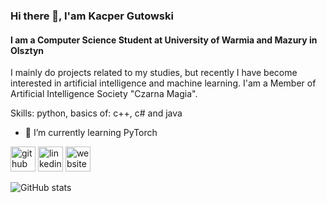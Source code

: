 ### Hi there 👋, I'am Kacper Gutowski
#### I am a Computer Science Student at University of Warmia and Mazury in Olsztyn
I mainly do projects related to my studies, but recently I have become interested in artificial intelligence and machine learning. I'am a Member of Artificial Intelligence Society  "Czarna Magia".

Skills: python, basics of: c++, c# and java

- 🌱 I’m currently learning PyTorch 


[<img src='https://cdn.jsdelivr.net/npm/simple-icons@3.0.1/icons/github.svg' alt='github' height='40'>](https://github.com/Perunio)  [<img src='https://cdn.jsdelivr.net/npm/simple-icons@3.0.1/icons/linkedin.svg' alt='linkedin' height='40'>](https://www.linkedin.com/in/https://www.linkedin.com/in/kacper-gutowski-aa03062a4//)  [<img src='https://cdn.jsdelivr.net/npm/simple-icons@3.0.1/icons/icloud.svg' alt='website' height='40'>](https://www.linkedin.com/company/czarna-magia-student-artificial-inteligence-society/mycompany/)  

![GitHub stats](https://github-readme-stats.vercel.app/api?username=Perunio&show_icons=true)  

